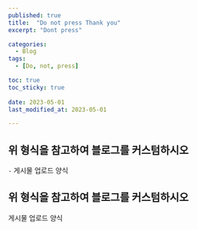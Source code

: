 ```yaml
---
published: true
title:  "Do not press Thank you" 
excerpt: "Dont press"

categories:
  - Blog
tags:
  - [Do, not, press]

toc: true
toc_sticky: true
 
date: 2023-05-01
last_modified_at: 2023-05-01

---
```



## 위 형식을 참고하여 블로그를 커스텀하시오

`-` 게시물 업로드 양식

## 위 형식을 참고하여 블로그를 커스텀하시오

게시물 업로드 양식